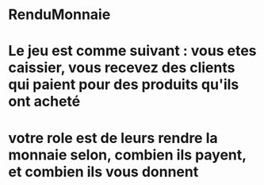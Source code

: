# RenduMonnaie
# Le jeu est comme suivant : vous etes caissier, vous recevez des clients qui paient pour des produits qu'ils ont acheté
# votre role est de leurs rendre la monnaie selon, combien ils payent, et combien ils vous donnent
